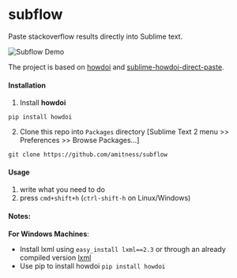 # subflow
Paste stackoverflow results directly into Sublime text.

![Subflow Demo](https://i.imgur.com/OhNMSAg.gif)

The project is based on [howdoi](https://github.com/gleitz/howdoi) and [sublime-howdoi-direct-paste](https://github.com/azac/sublime-howdoi-direct-paste).

#### Installation

1. Install **howdoi** 

  ```shell
  pip install howdoi
  ```

2. Clone this repo into `Packages` directory [Sublime Text 2 menu >> Preferences >> Browse Packages...]  
  ```
  git clone https://github.com/amitness/subflow
  ```

#### Usage

1. write what you need to do
2. press `cmd+shift+h` (`ctrl-shift-h` on Linux/Windows) 



#### Notes:
**For Windows Machines**:
  - Install lxml using `easy_install lxml==2.3` or through an already compiled version [lxml](http://www.lfd.uci.edu/~gohlke/pythonlibs/#lxml)
  - Use pip to install howdoi `pip install howdoi`
